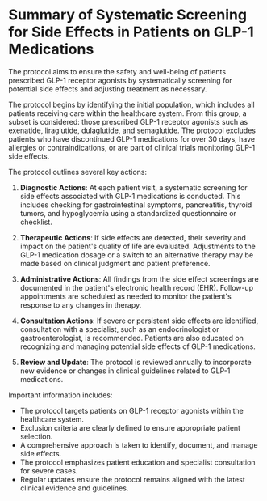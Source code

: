 # Summary of Systematic Screening for Side Effects in Patients on GLP-1 Medications

The protocol aims to ensure the safety and well-being of patients prescribed GLP-1 receptor agonists by systematically screening for potential side effects and adjusting treatment as necessary.

The protocol begins by identifying the initial population, which includes all patients receiving care within the healthcare system. From this group, a subset is considered: those prescribed GLP-1 receptor agonists such as exenatide, liraglutide, dulaglutide, and semaglutide. The protocol excludes patients who have discontinued GLP-1 medications for over 30 days, have allergies or contraindications, or are part of clinical trials monitoring GLP-1 side effects.

The protocol outlines several key actions:

1. **Diagnostic Actions**: At each patient visit, a systematic screening for side effects associated with GLP-1 medications is conducted. This includes checking for gastrointestinal symptoms, pancreatitis, thyroid tumors, and hypoglycemia using a standardized questionnaire or checklist.

2. **Therapeutic Actions**: If side effects are detected, their severity and impact on the patient's quality of life are evaluated. Adjustments to the GLP-1 medication dosage or a switch to an alternative therapy may be made based on clinical judgment and patient preference.

3. **Administrative Actions**: All findings from the side effect screenings are documented in the patient's electronic health record (EHR). Follow-up appointments are scheduled as needed to monitor the patient's response to any changes in therapy.

4. **Consultation Actions**: If severe or persistent side effects are identified, consultation with a specialist, such as an endocrinologist or gastroenterologist, is recommended. Patients are also educated on recognizing and managing potential side effects of GLP-1 medications.

5. **Review and Update**: The protocol is reviewed annually to incorporate new evidence or changes in clinical guidelines related to GLP-1 medications.

Important information includes:
- The protocol targets patients on GLP-1 receptor agonists within the healthcare system.
- Exclusion criteria are clearly defined to ensure appropriate patient selection.
- A comprehensive approach is taken to identify, document, and manage side effects.
- The protocol emphasizes patient education and specialist consultation for severe cases.
- Regular updates ensure the protocol remains aligned with the latest clinical evidence and guidelines.